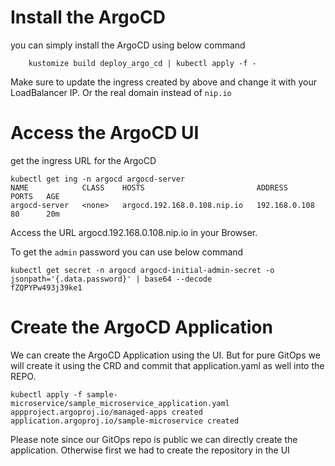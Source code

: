 # Install the ArgoCD

you can simply install the ArgoCD using below command
```
    kustomize build deploy_argo_cd | kubectl apply -f -
```

Make sure to update the ingress created by above and change it with your LoadBalancer IP. Or the real domain instead of `nip.io`


# Access the ArgoCD UI

get the ingress URL for the ArgoCD
```
kubectl get ing -n argocd argocd-server
NAME            CLASS    HOSTS                         ADDRESS         PORTS   AGE
argocd-server   <none>   argocd.192.168.0.108.nip.io   192.168.0.108   80      20m
```

Access the URL argocd.192.168.0.108.nip.io in your Browser.

To get the `admin` password you can use below command

```
kubectl get secret -n argocd argocd-initial-admin-secret -o jsonpath='{.data.password}' | base64 --decode
fZQPYPw493j39ke1
```

# Create the ArgoCD Application

We can create the ArgoCD Application using the UI. But for pure GitOps we will create it using the CRD and commit that application.yaml as well into the REPO.

```
kubectl apply -f sample-microservice/sample_microservice_application.yaml
appproject.argoproj.io/managed-apps created
application.argoproj.io/sample-microservice created
```

Please note since our GitOps repo is public we can directly create the application. Otherwise first we had to create the repository in the UI 